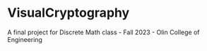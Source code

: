 # VisualCryptography
A final project for Discrete Math class - Fall 2023 - Olin College of Engineering
